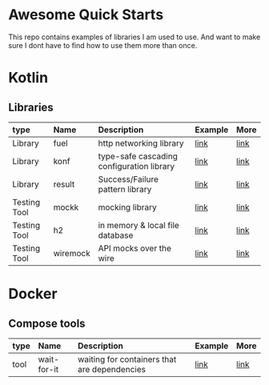 # Awesome Quick Starts

This repo contains examples of libraries I am used to use. And want to make sure I dont have to find how to use them more than once.

# Kotlin

## Libraries 

| type         | Name     | Description                               | Example                            | More                                          |
| :----------- | :------- | :---------------------------------------- | :--------------------------------- | :-------------------------------------------- |
| Library      | fuel     | http networking library                   | [link](kotlin/libraries/fuel.md)   | [link](https://github.com/kittinunf/fuel)     |
| Library      | konf     | type-safe cascading configuration library | [link](kotlin/libraries/konf.md)   | [link](https://github.com/uchuhimo/konf)      |
| Library      | result   | Success/Failure pattern library           | [link](kotlin/libraries/result.md) | [link](https://github.com/kittinunf/Result)   |
| Testing Tool | mockk    | mocking library                           | [link](kotlin/testing/mockk.md)    | [link](https://mockk.io/)                     |
| Testing Tool | h2       | in memory & local file database           | [link](kotlin/testing/h2.md)       | [link](https://h2database.com/html/main.html) |
| Testing Tool | wiremock | API mocks over the wire                   | [link](kotlin/testing/wiremock.md) | [link](https://wiremock.org/)                 |


# Docker

## Compose tools

| type | Name        | Description                                  | Example                       | More                                             |
| :--- | :---------- | :------------------------------------------- | :---------------------------- | :----------------------------------------------- |
| tool | wait-for-it | waiting for containers that are dependencies | [link](docker/wait-for-it.md) | [link](https://github.com/vishnubob/wait-for-it) |
